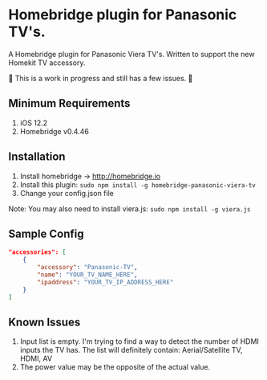 # Homebridge plugin for Panasonic TV's.
A Homebridge plugin for Panasonic Viera TV's. Written to support the new Homekit TV accessory.

🚧 This is a work in progress and still has a few issues. 🚧

## Minimum Requirements
  1. iOS 12.2
  2. Homebridge v0.4.46
  
## Installation
  1. Install homebridge -> http://homebridge.io
  2. Install this plugin: `sudo npm install -g homebridge-panasonic-viera-tv`
  3. Change your config.json file
  
  Note: You may also need to install viera.js: `sudo npm install -g viera.js`

## Sample Config
  ``` JSON
  "accessories": [
      {
          "accessory": "Panasonic-TV",
          "name": "YOUR_TV_NAME_HERE",
          "ipaddress": "YOUR_TV_IP_ADDRESS_HERE"
      }
  ]
  ```

## Known Issues
  1. Input list is empty. I'm trying to find a way to detect the number of HDMI inputs the TV has. The list will definitely contain: Aerial/Satellite TV, HDMI, AV
  2. The power value may be the opposite of the actual value.
